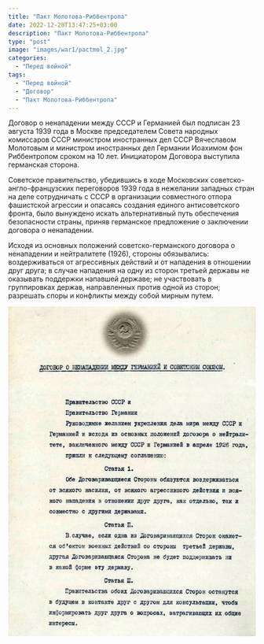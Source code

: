 ```yaml
---
title: "Пакт Молотова-Риббентропа"
date: 2022-12-28T13:47:25+03:00
description: "Пакт Молотова-Риббентропа"
type: "post"
image: "images/war1/pactmol_2.jpg"
categories:
  - "Перед войной"
tags:
  - "Перед войной"
  - "Договор"
  - "Пакт Молотова-Риббентропа"
---
```


Договор о ненападении между СССР и Германией был подписан 23 августа 1939 года в Москве председателем Совета народных комиссаров СССР министром иностранных дел СССР Вячеславом Молотовым и министром иностранных дел Германии Иоахимом фон Риббентропом сроком на 10 лет. Инициатором Договора выступила германская сторона.

Советское правительство, убедившись в ходе Московских советско-англо-французских переговоров 1939 года в нежелании западных стран на деле сотрудничать с СССР в организации совместного отпора фашистской агрессии и опасаясь создания единого антисоветского фронта, было вынуждено искать альтернативный путь обеспечения безопасности страны, приняв германское предложение о заключении договора о ненападении.

Исходя из основных положений советско-германского договора о ненападении и нейтралитете (1926), стороны обязывались: воздерживаться от агрессивных действий и от нападения в отношении друг друга; в случае нападения на одну из сторон третьей державы не оказывать поддержки напавшей державе; не участвовать в группировках держав, направленных против одной из сторон; разрешать споры и конфликты между собой мирным путем.

![](../../../images/war1/pactmol_1.jpg)
